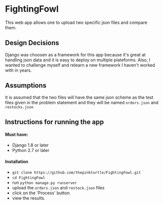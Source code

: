 # FightingFowl
This web app allows one to upload two specific json files and compare them.

## Design Decisions
Django was choosen as a framework for this app because it's great at handling json data and it is easy 
to deploy on multiple plateforms. Also, I wanted to challenge myself and relearn a new framework I haven't 
worked with in years.

## Assumptions
It is assumed that the two files will have the same json scheme as the test files given in the problem statement
and they will be named ``orders.json`` and ``restocks.json``

## Instructions for running the app
#### Must have:
 - Django 1.8 or later
 - Python 2.7 or later

#### Installation
  - ``git clone https://github.com/thepinkturtle/FightingFowl.git``
  - ``cd FightingFowl``
  - run ``python manage.py runserver``
  - upload the ``orders.json`` and ``restock.json`` files
  - click on the 'Process' button
  - view the results.
